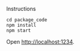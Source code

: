 Instructions
```
cd package_code
npm install
npm start
```
Open [http://localhost:1234](http://localhost:1234).
